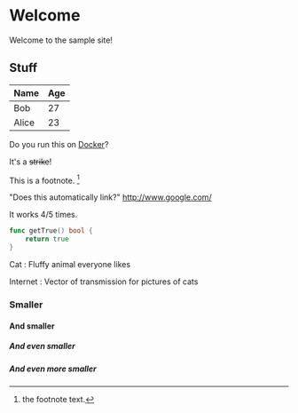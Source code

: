 # Welcome
Welcome to the sample site!

## Stuff

<amp-img src="static/dude-512.png" alt="dude" layout="intrinsic" width="512" height="512"/>

Name    | Age
--------|------
Bob     | 27
Alice   | 23

Do you run this on [Docker]?

It's a ~~strike~~!

This is a footnote. [^1]

"Does this automatically link?" http://www.google.com/

It works 4/5 times.

```go
func getTrue() bool {
    return true
}
```

Cat
: Fluffy animal everyone likes

Internet
: Vector of transmission for pictures of cats

[^1]: the footnote text.

[Docker]: http://www.docker.com/

### Smaller

#### And smaller

##### And even smaller

##### And even more smaller
